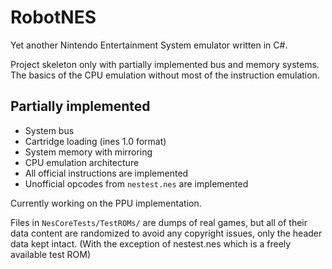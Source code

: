 # RobotNES

Yet another Nintendo Entertainment System emulator written in C#.

Project skeleton only with partially implemented bus and memory systems. The basics of the CPU emulation without most of the instruction emulation.

## Partially implemented

- System bus
- Cartridge loading (ines 1.0 format)
- System memory with mirroring
- CPU emulation architecture
- All official instructions are implemented
- Unofficial opcodes from `nestest.nes` are implemented

Currently working on the PPU implementation.

Files in `NesCoreTests/TestROMs/` are dumps of real games, but all of their data content are randomized to avoid any copyright issues, only the header data kept intact. (With the exception of nestest.nes which is a freely available test ROM)